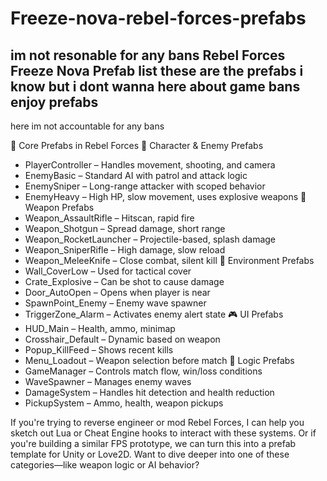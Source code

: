 # Freeze-nova-rebel-forces-prefabs
im not resonable for any bans
Rebel Forces Freeze Nova Prefab list these are the prefabs i know but i dont wanna here about game bans enjoy prefabs
----------------------------------------------------------------------------------------------------------------------
here im not accountable for any bans 

🔧 Core Prefabs in Rebel Forces
🧍 Character & Enemy Prefabs
- PlayerController – Handles movement, shooting, and camera
- EnemyBasic – Standard AI with patrol and attack logic
- EnemySniper – Long-range attacker with scoped behavior
- EnemyHeavy – High HP, slow movement, uses explosive weapons
🔫 Weapon Prefabs
- Weapon_AssaultRifle – Hitscan, rapid fire
- Weapon_Shotgun – Spread damage, short range
- Weapon_RocketLauncher – Projectile-based, splash damage
- Weapon_SniperRifle – High damage, slow reload
- Weapon_MeleeKnife – Close combat, silent kill
🧱 Environment Prefabs
- Wall_CoverLow – Used for tactical cover
- Crate_Explosive – Can be shot to cause damage
- Door_AutoOpen – Opens when player is near
- SpawnPoint_Enemy – Enemy wave spawner
- TriggerZone_Alarm – Activates enemy alert state
🎮 UI Prefabs
- HUD_Main – Health, ammo, minimap
- Crosshair_Default – Dynamic based on weapon
- Popup_KillFeed – Shows recent kills
- Menu_Loadout – Weapon selection before match
🧠 Logic Prefabs
- GameManager – Controls match flow, win/loss conditions
- WaveSpawner – Manages enemy waves
- DamageSystem – Handles hit detection and health reduction
- PickupSystem – Ammo, health, weapon pickups

If you're trying to reverse engineer or mod Rebel Forces, I can help you sketch out Lua or Cheat Engine hooks to interact with these systems. Or if you're building a similar FPS prototype, we can turn this into a prefab template for Unity or Love2D.
Want to dive deeper into one of these categories—like weapon logic or AI behavior?
